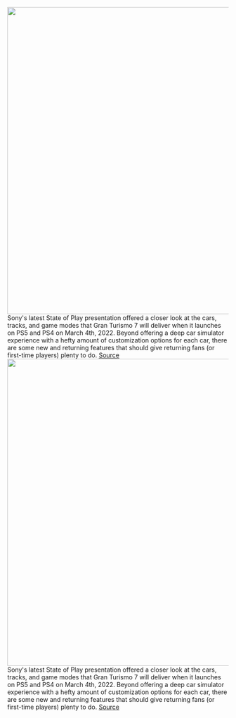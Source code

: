 <img src='https://cdn.vox-cdn.com/thumbor/bF8w03hk67vJd8b2sFgFl3BTeJI=/0x0:3240x2160/1200x0/filters:focal(0x0:3240x2160):no_upscale()/cdn.vox-cdn.com/uploads/chorus_asset/file/23210589/BrandCentral_02.jpg' width='700px' /><br/>
Sony's latest State of Play presentation offered a closer look at the cars, tracks, and game modes that Gran Turismo 7 will deliver when it launches on PS5 and PS4 on March 4th, 2022. Beyond offering a deep car simulator experience with a hefty amount of customization options for each car, there are some new and returning features that should give returning fans (or first-time players) plenty to do.
<a href='https://www.theverge.com/2022/2/2/22911417/gran-turismo-7-modes-multiplayer-graphics-cars-trailer-state-of-play'> Source <a/><img src='https://cdn.vox-cdn.com/thumbor/bF8w03hk67vJd8b2sFgFl3BTeJI=/0x0:3240x2160/1200x0/filters:focal(0x0:3240x2160):no_upscale()/cdn.vox-cdn.com/uploads/chorus_asset/file/23210589/BrandCentral_02.jpg' width='700px' /><br/>
Sony's latest State of Play presentation offered a closer look at the cars, tracks, and game modes that Gran Turismo 7 will deliver when it launches on PS5 and PS4 on March 4th, 2022. Beyond offering a deep car simulator experience with a hefty amount of customization options for each car, there are some new and returning features that should give returning fans (or first-time players) plenty to do.
<a href='https://www.theverge.com/2022/2/2/22911417/gran-turismo-7-modes-multiplayer-graphics-cars-trailer-state-of-play'> Source <a/>